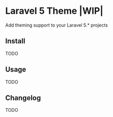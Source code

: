 # Laravel 5 Theme |WIP|

Add theming support to your Laravel 5.* projects

## Install

TODO

## Usage

TODO

## Changelog

TODO
